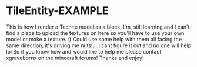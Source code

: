 TileEntity-EXAMPLE
==================

This is how I render a Techne model as a block,
I'm, still learning and I can't find a place to upload the textures on here so you'll have to use your own model or make a texture. :)
Could use some help with them all facing the same direction, it's driving me nuts!....I cant figure it out and no one will help lol
So if you know how and would like to help me please  contact xgravebornx on the minecraft forums! Thanks and enjoy!
